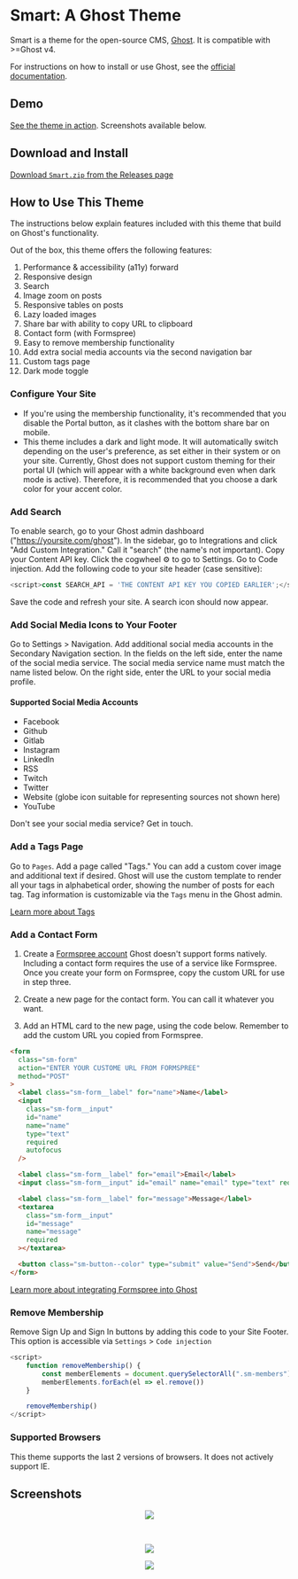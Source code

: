 # Smart: A Ghost Theme

Smart is a theme for the open-source CMS, [Ghost](https://ghost.org/). It is compatible with >=Ghost v4.

For instructions on how to install or use Ghost, see the [official documentation](https://ghost.org/help/).

## Demo

[See the theme in action](https://demo.ryanfeigenbaum.com). Screenshots available below.

## Download and Install

[Download `Smart.zip` from the Releases page](https://github.com/royalfig/smart/releases)

## How to Use This Theme

The instructions below explain features included with this theme that build on Ghost's functionality.

Out of the box, this theme offers the following features:

1. Performance & accessibility (a11y) forward
2. Responsive design
3. Search
4. Image zoom on posts
5. Responsive tables on posts
6. Lazy loaded images
7. Share bar with ability to copy URL to clipboard
8. Contact form (with Formspree)
9. Easy to remove membership functionality
10. Add extra social media accounts via the second navigation bar
11. Custom tags page
12. Dark mode toggle

### Configure Your Site

- If you're using the membership functionality, it's recommended that you disable the Portal button, as it clashes with the bottom share bar on mobile.
- This theme includes a dark and light mode. It will automatically switch depending on the user's preference, as set either in their system or on your site. Currently, Ghost does not support custom theming for their portal UI (which will appear with a white background even when dark mode is active). Therefore, it is recommended that you choose a dark color for your accent color.

### Add Search

To enable search, go to your Ghost admin dashboard ("https://yoursite.com/ghost"). In the sidebar, go to Integrations and click "Add Custom Integration." Call it "search" (the name's not important). Copy your Content API key. Click the cogwheel ⚙️ to go to Settings. Go to Code injection. Add the following code to your site header (case sensitive):

```javascript
<script>const SEARCH_API = 'THE CONTENT API KEY YOU COPIED EARLIER';</script>
```

Save the code and refresh your site. A search icon should now appear.

### Add Social Media Icons to Your Footer

Go to Settings > Navigation. Add additional social media accounts in the Secondary Navigation section. In the fields on the left side, enter the name of the social media service. The social media service name must match the name listed below. On the right side, enter the URL to your social media profile.

#### Supported Social Media Accounts

- Facebook
- Github
- Gitlab
- Instagram
- LinkedIn
- RSS
- Twitch
- Twitter
- Website (globe icon suitable for representing sources not shown here)
- YouTube

Don't see your social media service? Get in touch.

### Add a Tags Page

Go to `Pages`. Add a page called "Tags." You can add a custom cover image and additional text if desired. Ghost will use the custom template to render all your tags in alphabetical order, showing the number of posts for each tag. Tag information is customizable via the `Tags` menu in the Ghost admin.

[Learn more about Tags](https://ghost.org/help/organising-content/#tagging-content)

### Add a Contact Form

1. Create a [Formspree account](https://formspree.io/)
   Ghost doesn't support forms natively. Including a contact form requires the use of a service like Formspree. Once you create your form on Formspree, copy the custom URL for use in step three.

2. Create a new page for the contact form. You can call it whatever you want.

3. Add an HTML card to the new page, using the code below. Remember to add the custom URL you copied from Formspree.

```html
<form
  class="sm-form"
  action="ENTER YOUR CUSTOME URL FROM FORMSPREE"
  method="POST"
>
  <label class="sm-form__label" for="name">Name</label>
  <input
    class="sm-form__input"
    id="name"
    name="name"
    type="text"
    required
    autofocus
  />

  <label class="sm-form__label" for="email">Email</label>
  <input class="sm-form__input" id="email" name="email" type="text" required />

  <label class="sm-form__label" for="message">Message</label>
  <textarea
    class="sm-form__input"
    id="message"
    name="message"
    required
  ></textarea>

  <button class="sm-button--color" type="submit" value="Send">Send</button>
</form>
```

[Learn more about integrating Formspree into Ghost](https://ghost.org/integrations/formspree/)

### Remove Membership

Remove Sign Up and Sign In buttons by adding this code to your Site Footer. This option is accessible via `Settings` > `Code injection`

```js
<script>
    function removeMembership() {
        const memberElements = document.querySelectorAll(".sm-members");
        memberElements.forEach(el => el.remove())
    }

    removeMembership()
</script>
```

### Supported Browsers

This theme supports the last 2 versions of browsers. It does not actively support IE.

## Screenshots

<p align="center">
  <img src="assets/screenshot-desktop.png">
</p>

<br>

<p align="center">
  <img src="assets/screenshot-mobile.png">
</p>

<p align="center">
  <img src="assets/screenshot-dracula.png">
</p>
